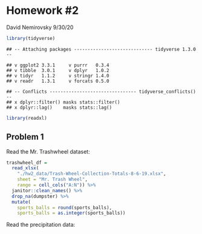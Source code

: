 Homework \#2
================
David Nemirovsky
9/30/20

``` r
library(tidyverse)
```

    ## -- Attaching packages ----------------------------- tidyverse 1.3.0 --

    ## v ggplot2 3.3.1     v purrr   0.3.4
    ## v tibble  3.0.1     v dplyr   1.0.2
    ## v tidyr   1.1.2     v stringr 1.4.0
    ## v readr   1.3.1     v forcats 0.5.0

    ## -- Conflicts -------------------------------- tidyverse_conflicts() --
    ## x dplyr::filter() masks stats::filter()
    ## x dplyr::lag()    masks stats::lag()

``` r
library(readxl)
```

## Problem 1

Read the Mr. Trashwheel dataset:

``` r
trashwheel_df = 
  read_xlsx(
    "./hw2_data/Trash-Wheel-Collection-Totals-8-6-19.xlsx",
    sheet = "Mr. Trash Wheel",
    range = cell_cols("A:N")) %>% 
  janitor::clean_names() %>% 
  drop_na(dumpster) %>% 
  mutate(
    sports_balls = round(sports_balls),
    sports_balls = as.integer(sports_balls))
```

Read the precipitation data:
